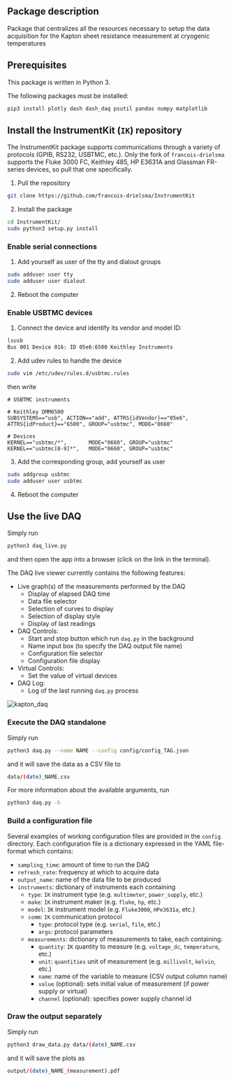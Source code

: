 ## Package description

Package that centralizes all the resources necessary
to setup the data acquisition for the Kapton sheet
resistance measurement at cryogenic temperatures

## Prerequisites

This package is written in Python 3.

The following packages must be installed:

```bash
pip3 install plotly dash dash_daq psutil pandas numpy matplotlib
```

## Install the InstrumentKit (`IK`) repository

The InstrumentKit package supports communications through
a variety of protocols (GPIB, RS232, USBTMC, etc.). Only
the fork of `francois-drielsma` supports the Fluke 3000 FC,
Keithley 485, HP E3631A and Glassman FR-series devices,
so pull that one specifically.

1. Pull the repository

```bash
git clone https://github.com/francois-drielsma/InstrumentKit
```

2. Install the package

```bash
cd InstrumentKit/
sudo python3 setup.py install
```

### Enable serial connections

1. Add yourself as user of the tty and dialout groups

```bash
sudo adduser user tty
sudo adduser user dialout
```

2. Reboot the computer

### Enable USBTMC devices

1. Connect the device and identify its vendor and model ID:

```bash
lsusb
Bus 001 Device 016: ID 05e6:6500 Keithley Instruments
```

2. Add udev rules to handle the device

```bash
sudo vim /etc/udev/rules.d/usbtmc.rules
```
then write
```
# USBTMC instruments

# Keithley DMM6500
SUBSYSTEMS=="usb", ACTION=="add", ATTRS{idVendor}=="05e6", ATTRS{idProduct}=="6500", GROUP="usbtmc", MODE="0660"

# Devices
KERNEL=="usbtmc/*",       MODE="0660", GROUP="usbtmc"
KERNEL=="usbtmc[0-9]*",   MODE="0660", GROUP="usbtmc"
```

3. Add the corresponding group, add yourself as user

```bash
sudo addgroup usbtmc
sudo adduser user usbtmc
```

4. Reboot the computer

## Use the live DAQ

Simply run

```bash
python3 daq_live.py
```
and then open the app into a browser (click on the link in the terminal).

The DAQ live viewer currently contains the following features:
  - Live graph(s) of the measurements performed by the DAQ
    - Display of elapsed DAQ time
    - Data file selector
    - Selection of curves to display
    - Selection of display style
    - Display of last readings
  - DAQ Controls:
    - Start and stop button which run `daq.py` in the background
    - Name input box (to specify the DAQ output file name)
    - Configuration file selector
    - Configuration file display
  - Virtual Controls:
    - Set the value of virtual devices
  - DAQ Log:
    - Log of the last running `daq.py` process

![kapton_daq](https://francois-drielsma.github.io/kapton_daq/kapton_daq.png)

### Execute the DAQ standalone

Simply run

```bash
python3 daq.py --name NAME --config config/config_TAG.json
```
and it will save the data as a CSV file to
```bash
data/(date)_NAME.csv
```
For more information about the available arguments, run
```bash
python3 daq.py -h
```

### Build a configuration file

Several examples of working configuration files are provided
in the `config` directory. Each configuration file is a
dictionary expressed in the YAML file-format which contains:
  - `sampling_time`: amount of time to run the DAQ
  - `refresh_rate`: frequency at which to acquire data
  - `output_name`: name of the data file to be produced
  - `instruments`: dictionary of instruments each containing
    - `type`: `IK` instrument type (e.g. `multimeter`, `power_supply`, etc.)
    - `make`: `IK` instrument maker (e.g. `fluke`, `hp`, etc.)
    - `model`: `IK` instrument model (e.g. `Fluke3000`, `HPe3631a`, etc.)
    - `comm`: `IK` communication protocol
      - `type`: protocol type (e.g. `serial`, `file`, etc.)
      - `args`: protocol parameters
    - `measurements`: dictionary of measurements to take, each containing:
      - `quantity`: `IK` quantity to measure (e.g. `voltage_dc`, `temperature`, etc.)
      - `unit`: `quantities` unit of measurement (e.g. `millivolt`, `kelvin`, etc.)
      - `name`: name of the variable to measure (CSV output column name)
      - `value` (optional): sets initial value of measurement (if power supply or virtual)
      - `channel` (optional): specifies power supply channel id

### Draw the output separately

Simply run

```bash
python3 draw_data.py data/(date)_NAME.csv
```
and it will save the plots as
```bash
output/(date)_NAME_(measurement).pdf
```
